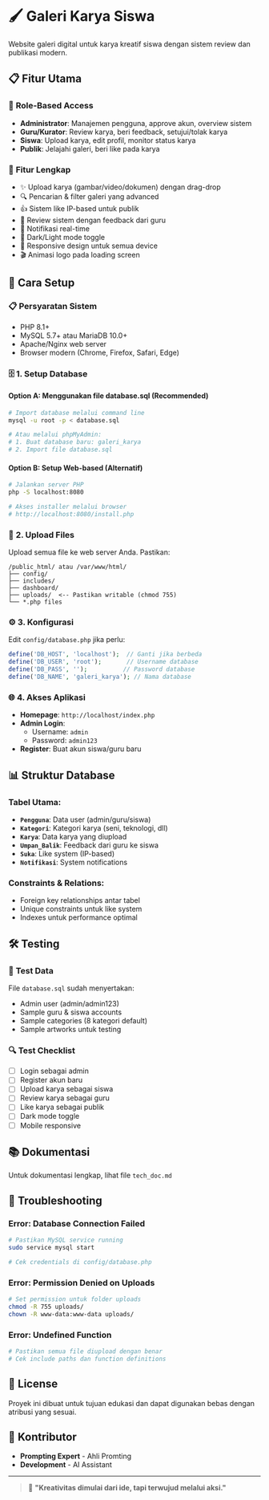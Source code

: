 # 🖌️ Galeri Karya Siswa

Website galeri digital untuk karya kreatif siswa dengan sistem review dan publikasi modern.

## 📋 Fitur Utama

### 👥 **Role-Based Access**

- **Administrator**: Manajemen pengguna, approve akun, overview sistem
- **Guru/Kurator**: Review karya, beri feedback, setujui/tolak karya
- **Siswa**: Upload karya, edit profil, monitor status karya
- **Publik**: Jelajahi galeri, beri like pada karya

### 🎨 **Fitur Lengkap**

- ✨ Upload karya (gambar/video/dokumen) dengan drag-drop
- 🔍 Pencarian & filter galeri yang advanced
- 👍 Sistem like IP-based untuk publik
- 📝 Review sistem dengan feedback dari guru
- 🔔 Notifikasi real-time
- 🌙 Dark/Light mode toggle
- 📱 Responsive design untuk semua device
- 🎬 Animasi logo pada loading screen

## 🚀 **Cara Setup**

### 📋 **Persyaratan Sistem**

- PHP 8.1+
- MySQL 5.7+ atau MariaDB 10.0+
- Apache/Nginx web server
- Browser modern (Chrome, Firefox, Safari, Edge)

### 🗄️ **1. Setup Database**

#### **Option A: Menggunakan file database.sql (Recommended)**

```bash
# Import database melalui command line
mysql -u root -p < database.sql

# Atau melalui phpMyAdmin:
# 1. Buat database baru: galeri_karya
# 2. Import file database.sql
```

#### **Option B: Setup Web-based (Alternatif)**

```bash
# Jalankan server PHP
php -S localhost:8080

# Akses installer melalui browser
# http://localhost:8080/install.php
```

### 📁 **2. Upload Files**

Upload semua file ke web server Anda. Pastikan:

```
/public_html/ atau /var/www/html/
├── config/
├── includes/
├── dashboard/
├── uploads/  <-- Pastikan writable (chmod 755)
└── *.php files
```

### ⚙️ **3. Konfigurasi**

Edit `config/database.php` jika perlu:

```php
define('DB_HOST', 'localhost');  // Ganti jika berbeda
define('DB_USER', 'root');       // Username database
define('DB_PASS', '');          // Password database
define('DB_NAME', 'galeri_karya'); // Nama database
```

### 🌐 **4. Akses Aplikasi**

- **Homepage**: `http://localhost/index.php`
- **Admin Login**:
  - Username: `admin`
  - Password: `admin123`
- **Register**: Buat akun siswa/guru baru

## 📊 **Struktur Database**

### Tabel Utama:

- **`Pengguna`**: Data user (admin/guru/siswa)
- **`Kategori`**: Kategori karya (seni, teknologi, dll)
- **`Karya`**: Data karya yang diupload
- **`Umpan_Balik`**: Feedback dari guru ke siswa
- **`Suka`**: Like system (IP-based)
- **`Notifikasi`**: System notifications

### Constraints & Relations:

- Foreign key relationships antar tabel
- Unique constraints untuk like system
- Indexes untuk performance optimal

## 🛠️ **Testing**

### 📝 **Test Data**

File `database.sql` sudah menyertakan:

- Admin user (admin/admin123)
- Sample guru & siswa accounts
- Sample categories (8 kategori default)
- Sample artworks untuk testing

### 🔍 **Test Checklist**

- [ ] Login sebagai admin
- [ ] Register akun baru
- [ ] Upload karya sebagai siswa
- [ ] Review karya sebagai guru
- [ ] Like karya sebagai publik
- [ ] Dark mode toggle
- [ ] Mobile responsive

## 📚 **Dokumentasi**

Untuk dokumentasi lengkap, lihat file `tech_doc.md`

## 🐛 **Troubleshooting**

### Error: Database Connection Failed

```bash
# Pastikan MySQL service running
sudo service mysql start

# Cek credentials di config/database.php
```

### Error: Permission Denied on Uploads

```bash
# Set permission untuk folder uploads
chmod -R 755 uploads/
chown -R www-data:www-data uploads/
```

### Error: Undefined Function

```bash
# Pastikan semua file diupload dengan benar
# Cek include paths dan function definitions
```

## 📄 **License**

Proyek ini dibuat untuk tujuan edukasi dan dapat digunakan bebas dengan atribusi yang sesuai.

## 👥 **Kontributor**

- **Prompting Expert** - Ahli Promting
- **Development** - AI Assistant

---

> 🎨 **"Kreativitas dimulai dari ide, tapi terwujud melalui aksi."**
